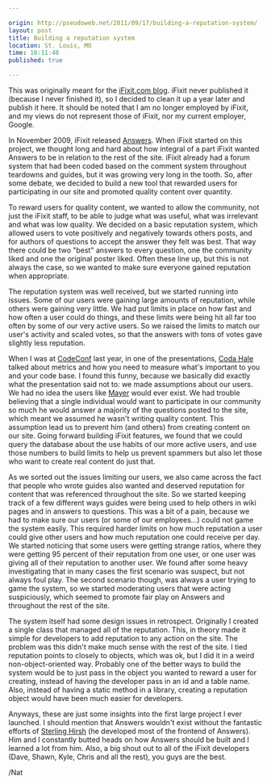 ```yaml
---

origin: http://pseudoweb.net/2011/09/17/building-a-reputation-system/
layout: post
title: Building a reputation system
location: St. Louis, MO
time: 16:11:48
published: true

---
```


This was originally meant for the [iFixit.com blog][1]. iFixit never published it (because I never finished it), so I decided to clean it up a year later and publish it here. It should be noted that I am no longer employed by iFixit, and my views do not represent those of iFixit, nor my current employer, Google.

In November 2009, iFixit released [Answers][2]. When iFixit started on this project, we thought long and hard about how integral of a part iFixit wanted Answers to be in relation to the rest of the site. iFixit already had a forum system that had been coded based on the comment system throughout teardowns and guides, but it was growing very long in the tooth. So, after some debate, we decided to build a new tool that rewarded users for participating in our site and promoted quality content over quantity.

To reward users for quality content, we wanted to allow the community, not just the iFixit staff, to be able to judge what was useful, what was irrelevant and what was low quality. We decided on a basic reputation system, which allowed users to vote positively and negatively towards others posts, and for authors of questions to accept the answer they felt was best. That way there could be two "best" answers to every question, one the community liked and one the original poster liked. Often these line up, but this is not always the case, so we wanted to make sure everyone gained reputation when appropriate.

The reputation system was well received, but we started running into issues. Some of our users were gaining large amounts of reputation, while others were gaining very little. We had put limits in place on how fast and how often a user could do things, and these limits were being hit all far too often by some of our very active users. So we raised the limits to match our user's activity and scaled votes, so that the answers with tons of votes gave slightly less reputation. 

When I was at [CodeConf][3] last year, in one of the presentations, [Coda Hale][6] talked about metrics and how you need to measure what's important to you and your code base. I found this funny, because we basically did exactly what the presentation said not to: we made assumptions about our users. We had no idea the users like [Mayer][4] would ever exist. We had trouble believing that a single individual would want to participate in our community so much he would answer a majority of the questions posted to the site, which meant we assumed he wasn't writing quality content. This assumption lead us to prevent him (and others) from creating content on our site. Going forward building iFixit features, we found that we could query the database about the use habits of our more active users, and use those numbers to build limits to help us prevent spammers but also let those who want to create real content do just that.

As we sorted out the issues limiting our users, we also came across the fact that people who wrote guides also wanted and deserved reputation for content that was referenced throughout the site. So we started keeping track of a few different ways guides were being used to help others in wiki pages and in answers to questions. This was a bit of a pain, because we had to make sure our users (or some of our employees...) could not game the system easily. This required harder limits on how much reputation a user could give other users and how much reputation one could receive per day. We started noticing that some users were getting strange ratios, where they were getting 95 percent of their reputation from one user, or one user was giving all of their reputation to another user. We found after some heavy investigating that in many cases the first scenario was suspect, but not always foul play. The second scenario though, was always a user trying to game the system, so we started moderating users that were acting suspiciously, which seemed to promote fair play on Answers and throughout the rest of the site.

The system itself had some design issues in retrospect. Originally I created a single class that managed all of the reputation. This, in theory made it simple for developers to add reputation to any action on the site. The problem was this didn't make much sense with the rest of the site. I tied reputation points to closely to objects, which was ok, but I did it in a weird non-object-oriented way. Probably one of the better ways to build the system would be to just pass in the object you wanted to reward a user for creating, instead of having the developer pass in an id and a table name. Also, instead of having a static method in a library, creating a reputation object would have been much easier for developers.

Anyways, these are just some insights into the first large project I ever launched. I should mention that Answers wouldn't exist without the fantastic efforts of [Sterling Hirsh][5] (he developed most of the frontend of Answers). Him and I constantly butted heads on how Answers should be built and I learned a lot from him. Also, a big shout out to all of the iFixit developers (Dave, Shawn, Kyle, Chris and all the rest), you guys are the best.

/Nat

[1]: http://ifixit.com/blog/
[2]: http://ifixit.com/Answers/
[3]: http://codeconf.com/
[4]: http://www.ifixit.com/User/13051/mayer
[5]: http://www.sterlinghirsh.com/
[6]: https://twitter.com/#!/coda
